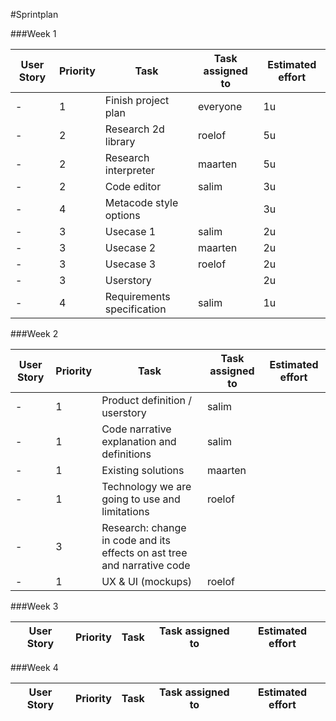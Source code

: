 #Sprintplan

###Week 1

| User Story    | Priority      | Task                           | Task assigned to | Estimated effort |
| ------------- | ------------- | ------------------------------ | ---------------- | ---------------- |
|-|1| Finish project plan | everyone | 1u |
|-|2| Research 2d library| roelof | 5u |
|-|2| Research interpreter| maarten | 5u | 
|-|2| Code editor| salim | 3u | 
|-|4| Metacode style options | | 3u |
|-|3| Usecase 1 | salim | 2u |
|-|3| Usecase 2 | maarten | 2u |
|-|3| Usecase 3 | roelof | 2u |
|-|3| Userstory |  | 2u |
|-|4| Requirements specification | salim | 1u |


###Week 2

| User Story    | Priority      | Task                           | Task assigned to | Estimated effort |
| ------------- | ------------- | ------------------------------ | ---------------- | ---------------- |
|-|1| Product definition / userstory | salim |  |
|-|1| Code narrative explanation and definitions | salim |  |
|-|1| Existing solutions | maarten |  |
|-|1| Technology we are going to use and limitations | roelof |  |
|-|3| Research: change in code and its effects on ast tree and narrative code |  |  |
|-|1| UX & UI (mockups) | roelof |  |

###Week 3

| User Story    | Priority      | Task                           | Task assigned to | Estimated effort |
| ------------- | ------------- | ------------------------------ | ---------------- | ---------------- |


###Week 4

| User Story    | Priority      | Task                           | Task assigned to | Estimated effort |
| ------------- | ------------- | ------------------------------ | ---------------- | ---------------- |
